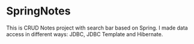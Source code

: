 # SpringNotes
This is CRUD Notes project with search bar based on Spring.
I made data access in different ways: JDBС, JDBС Template and Hibernate.
